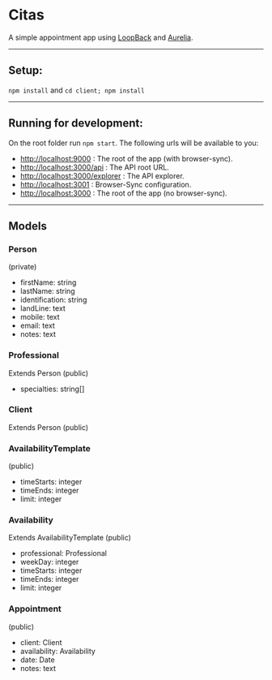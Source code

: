 # Citas

A simple appointment app using [LoopBack](http://loopback.io) and [Aurelia](http://aurelia.io).

---

## Setup:
`npm install` and `cd client; npm install`

---

## Running for development:
On the root folder run `npm start`. The following urls will be available to you:

* [http://localhost:9000](http://localhost:9000) : The root of the app (with browser-sync).
* [http://localhost:3000/api](http://localhost:3000/api) : The API root URL.
* [http://localhost:3000/explorer](http://localhost:3000/explorer) : The API explorer.
* [http://localhost:3001](http://localhost:3001) : Browser-Sync configuration.
* [http://localhost:3000](http://localhost:3000) : The root of the app (no browser-sync).

---

## Models

### Person
(private)
* firstName: string
* lastName: string
* identification: string
* landLine: text
* mobile: text
* email: text
* notes: text

### Professional
Extends Person (public)
* specialties: string[]

### Client
Extends Person (public)

### AvailabilityTemplate
(public)
* timeStarts: integer
* timeEnds: integer
* limit: integer

### Availability
Extends AvailabilityTemplate (public)
* professional: Professional
* weekDay: integer
* timeStarts: integer
* timeEnds: integer
* limit: integer

### Appointment
(public)
* client: Client
* availability: Availability
* date: Date
* notes: text

